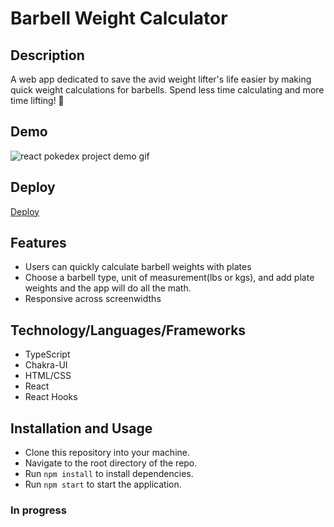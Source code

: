 # Barbell Weight Calculator

## Description
A web app dedicated to save the avid weight lifter's life easier by making quick
weight calculations for barbells. Spend less time calculating and more time lifting! 💪

## Demo
<img src='/demo/Barbell Weight Calculator.gif' alt='react pokedex project demo gif'>

## Deploy
[Deploy](https://pk-barbell-calculator.netlify.app/)

## Features
- Users can quickly calculate barbell weights with plates
- Choose a barbell type, unit of measurement(lbs or kgs), and add plate weights and the app will do all the math.
- Responsive across screenwidths

## Technology/Languages/Frameworks
- TypeScript
- Chakra-UI
- HTML/CSS
- React
- React Hooks

## Installation and Usage
- Clone this repository into your machine.
- Navigate to the root directory of the repo.
- Run ```npm install``` to install dependencies.
- Run ```npm start``` to start the application.

### In progress